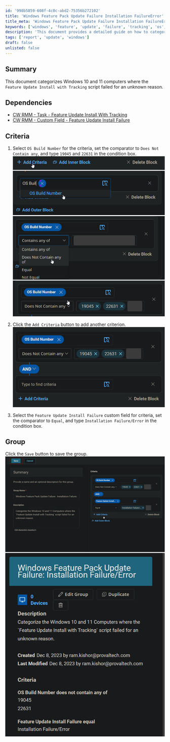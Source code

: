 ```yaml
---
id: '998b5859-608f-4c0c-abd2-75356b272102'
title: 'Windows Feature Pack Update Failure Installation FailureError'
title_meta: 'Windows Feature Pack Update Failure Installation FailureError'
keywords: ['windows', 'feature', 'update', 'failure', 'tracking', 'os', 'build', 'criteria', 'group']
description: 'This document provides a detailed guide on how to categorize Windows 10 and 11 computers where the Feature Update Install with Tracking script has failed. It outlines the criteria for selection and the steps to create a group based on installation failures.'
tags: ['report', 'update', 'windows']
draft: false
unlisted: false
---
```


## Summary
This document categorizes Windows 10 and 11 computers where the `Feature Update Install with Tracking` script failed for an unknown reason.

## Dependencies
- [CW RMM - Task - Feature Update Install With Tracking](<../tasks/Feature Update Install With Tracking.md>)  
- [CW RMM - Custom Field - Feature Update Install Failure](<../custom-fields/Feature Update Install Failure.md>)

## Criteria
1. Select `OS Build Number` for the criteria, set the comparator to `Does Not Contain any`, and type `19045` and `22631` in the condition box.  
   ![Image 1](../../../static/img/Windows-Feature-Pack-Update-Failure-Installation-FailureError/image_1.png)  
   ![Image 2](../../../static/img/Windows-Feature-Pack-Update-Failure-Installation-FailureError/image_2.png)  
   ![Image 3](../../../static/img/Windows-Feature-Pack-Update-Failure-Installation-FailureError/image_3.png)  
   ![Image 4](../../../static/img/Windows-Feature-Pack-Update-Failure-Installation-FailureError/image_4.png)

2. Click the `Add Criteria` button to add another criterion.  
   ![Image 5](../../../static/img/Windows-Feature-Pack-Update-Failure-Installation-FailureError/image_5.png)

3. Select the `Feature Update Install Failure` custom field for criteria, set the comparator to `Equal`, and type `Installation Failure/Error` in the condition box.

## Group
Click the `Save` button to save the group.  
![Image 6](../../../static/img/Windows-Feature-Pack-Update-Failure-Installation-FailureError/image_6.png)  
![Image 7](../../../static/img/Windows-Feature-Pack-Update-Failure-Installation-FailureError/image_7.png)




